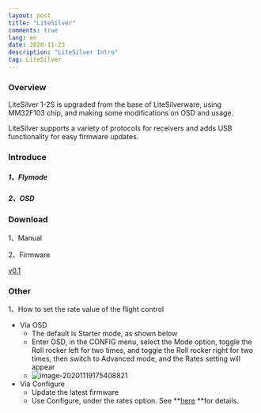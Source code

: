 ```yaml
---
layout: post
title: "LiteSilver"
comments: true
lang: en
date: 2020-11-23
description: "LiteSilver Intro"
tag: LiteSilver
---
```



### Overview
LiteSilver 1-2S is upgraded from the base of LiteSilverware, using MM32F103 chip, and making some modifications on OSD and usage.

LiteSilver supports a variety of protocols for receivers and adds USB functionality for easy firmware updates.



### Introduce

##### 1、Flymode

##### 2、OSD





### Download
1、Manual

2、Firmware

[v0.1](https://github.com/BETAFPV/BETAFPV.github.io/releases/tag/0.1)




### Other
1、How to set the rate value of the flight control

- Via OSD
  - The default is Starter mode, as shown below
  - Enter OSD, in the CONFIG menu, select the Mode option, toggle the Roll rocker left for two times, and toggle the Roll rocker right for two times, then switch to Advanced mode, and the Rates setting will appear
  - ![image-20201119175408821](https://i.loli.net/2020/11/19/azXJ9osThe6Og5G.png)
- Via Configure
  - Update the latest firmware
  - Use Configure, under the rates option. See **[here](https://betafpv.github.io/2020/11/Configure_en/) **for details.